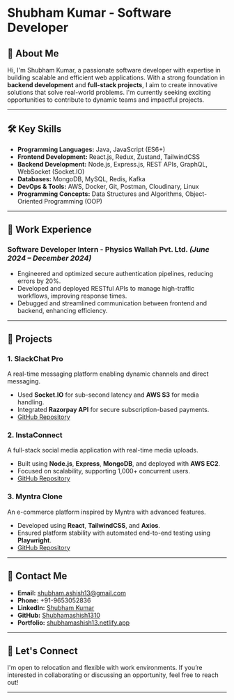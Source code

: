 # Shubham Kumar - Software Developer

## 👋 About Me
Hi, I'm Shubham Kumar, a passionate software developer with expertise in building scalable and efficient web applications. With a strong foundation in **backend development** and **full-stack projects**, I aim to create innovative solutions that solve real-world problems. I'm currently seeking exciting opportunities to contribute to dynamic teams and impactful projects.

---

## 🛠️ Key Skills
- **Programming Languages:** Java, JavaScript (ES6+)
- **Frontend Development:** React.js, Redux, Zustand, TailwindCSS
- **Backend Development:** Node.js, Express.js, REST APIs, GraphQL, WebSocket (Socket.IO)
- **Databases:** MongoDB, MySQL, Redis, Kafka
- **DevOps & Tools:** AWS, Docker, Git, Postman, Cloudinary, Linux
- **Programming Concepts:** Data Structures and Algorithms, Object-Oriented Programming (OOP)

---

## 💼 Work Experience
### **Software Developer Intern** - Physics Wallah Pvt. Ltd. *(June 2024 – December 2024)*
- Engineered and optimized secure authentication pipelines, reducing errors by 20%.
- Developed and deployed RESTful APIs to manage high-traffic workflows, improving response times.
- Debugged and streamlined communication between frontend and backend, enhancing efficiency.

---

## 🌟 Projects
### **1. SlackChat Pro**  
A real-time messaging platform enabling dynamic channels and direct messaging.  
- Used **Socket.IO** for sub-second latency and **AWS S3** for media handling.
- Integrated **Razorpay API** for secure subscription-based payments.
- [GitHub Repository](https://github.com/Shubhamashish1310/SlackChatPro)

### **2. InstaConnect**
A full-stack social media application with real-time media uploads.
- Built using **Node.js**, **Express**, **MongoDB**, and deployed with **AWS EC2**.
- Focused on scalability, supporting 1,000+ concurrent users.
- [GitHub Repository](https://github.com/Shubhamashish1310/Instagram-Clone-FullStack/tree/main)

### **3. Myntra Clone**
An e-commerce platform inspired by Myntra with advanced features.
- Developed using **React**, **TailwindCSS**, and **Axios**.
- Ensured platform stability with automated end-to-end testing using **Playwright**.
- [GitHub Repository](https://github.com/Shubhamashish1310/myntra-clone)

---

## 📧 Contact Me
- **Email:** shubham.ashish13@gmail.com
- **Phone:** +91-9653052836
- **LinkedIn:** [Shubham Kumar](https://linkedin.com/in/shubham-ashish-5aaa20226)
- **GitHub:** [Shubhamashish1310](https://github.com/Shubhamashish1310)
- **Portfolio:** [shubhamashish13.netlify.app](https://shubhamashish13.netlify.app/)

---

## 🤝 Let's Connect
I'm open to relocation and flexible with work environments. If you’re interested in collaborating or discussing an opportunity, feel free to reach out!

---

